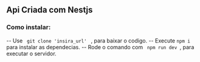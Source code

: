 ## Api Criada com Nestjs 
### Como instalar:
  -- Use <code> git clone 'insira_url' </code> , para baixar o codigo.
  -- Execute <code>npm i </code> para instalar as dependecias.
  -- Rode o comando com <code> npm run dev </code>, para executar o servidor.
